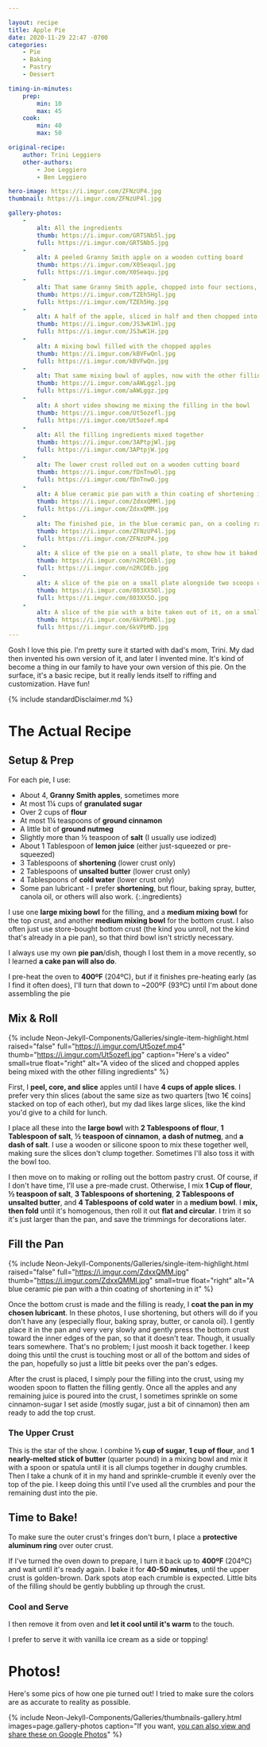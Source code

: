 ```yaml
---

layout: recipe
title: Apple Pie
date: 2020-11-29 22:47 -0700
categories:
    - Pie
    - Baking
    - Pastry
    - Dessert

timing-in-minutes:
    prep:
        min: 10
        max: 45
    cook:
        min: 40
        max: 50

original-recipe:
    author: Trini Leggiero
    other-authors:
        - Joe Leggiero
        - Ben Leggiero

hero-image: https://i.imgur.com/ZFNzUP4.jpg
thumbnail: https://i.imgur.com/ZFNzUP4l.jpg

gallery-photos:
    -
        alt: All the ingredients
        thumb: https://i.imgur.com/GRTSNb5l.jpg
        full: https://i.imgur.com/GRTSNb5.jpg
    -
        alt: A peeled Granny Smith apple on a wooden cutting board
        thumb: https://i.imgur.com/X0Seaqul.jpg
        full: https://i.imgur.com/X0Seaqu.jpg
    -
        alt: That same Granny Smith apple, chopped into four sections, with the core removed
        thumb: https://i.imgur.com/TZEh5Hgl.jpg
        full: https://i.imgur.com/TZEh5Hg.jpg
    -
        alt: A half of the apple, sliced in half and then chopped into thin slices
        thumb: https://i.imgur.com/JS3wK1Hl.jpg
        full: https://i.imgur.com/JS3wK1H.jpg
    -
        alt: A mixing bowl filled with the chopped apples
        thumb: https://i.imgur.com/kBVFwQnl.jpg
        full: https://i.imgur.com/kBVFwQn.jpg
    -
        alt: That same mixing bowl of apples, now with the other filling ingredients sprinkled in
        thumb: https://i.imgur.com/aAWLggzl.jpg
        full: https://i.imgur.com/aAWLggz.jpg
    -
        alt: A short video showing me mixing the filling in the bowl
        thumb: https://i.imgur.com/Ut5ozefl.jpg
        full: https://i.imgur.com/Ut5ozef.mp4
    -
        alt: All the filling ingredients mixed together
        thumb: https://i.imgur.com/3APtpjWl.jpg
        full: https://i.imgur.com/3APtpjW.jpg
    -
        alt: The lower crust rolled out on a wooden cutting board
        thumb: https://i.imgur.com/fDnTnwOl.jpg
        full: https://i.imgur.com/fDnTnwO.jpg
    -
        alt: A blue ceramic pie pan with a thin coating of shortening in it
        thumb: https://i.imgur.com/ZdxxQMMl.jpg
        full: https://i.imgur.com/ZdxxQMM.jpg
    -
        alt: The finished pie, in the blue ceramic pan, on a cooling rack
        thumb: https://i.imgur.com/ZFNzUP4l.jpg
        full: https://i.imgur.com/ZFNzUP4.jpg
    -
        alt: A slice of the pie on a small plate, to show how it baked inside
        thumb: https://i.imgur.com/n2RCDEbl.jpg
        full: https://i.imgur.com/n2RCDEb.jpg
    -
        alt: A slice of the pie on a small plate alongside two scoops of vanilla ice cream
        thumb: https://i.imgur.com/803XX5Ol.jpg
        full: https://i.imgur.com/803XX5O.jpg
    -
        alt: A slice of the pie with a bite taken out of it, on a small plate alongside two scoops of vanilla ice cream
        thumb: https://i.imgur.com/6kVPbMDl.jpg
        full: https://i.imgur.com/6kVPbMD.jpg
---
```




Gosh I love this pie. I'm pretty sure it started with dad's mom, Trini. My dad then invented his own version of it, and later I invented mine. It's kind of become a thing in our family to have your own version of this pie. On the surface, it's a basic recipe, but it really lends itself to riffing and customization. Have fun!



{% include standardDisclaimer.md %}



# The Actual Recipe #

## Setup & Prep ##

For each pie, I use:

- About 4, **Granny Smith apples**, sometimes more
- At most 1¼ cups of **granulated sugar**
- Over 2 cups of **flour**
- At most 1¼ teaspoons of **ground cinnamon**
- A little bit of **ground nutmeg**
- Slightly more than ½ teaspoon of **salt** (I usually use iodized)
- About 1 Tablespoon of **lemon juice** (either just-squeezed or pre-squeezed)
- 3 Tablespoons of **shortening** (lower crust only)
- 2 Tablespoons of **unsalted butter** (lower crust only)
- 4 Tablespoons of **cold water** (lower crust only)
- Some pan lubricant - I prefer **shortening**, but flour, baking spray, butter, canola oil, or others will also work.
{:.ingredients}

I use one **large mixing bowl** for the filling, and a **medium mixing bowl** for the top crust, and another **medium mixing bowl** for the bottom crust. I also often just use store-bought bottom crust (the kind you unroll, not the kind that's already in a pie pan), so that third bowl isn't strictly necessary.

I always use my own **pie pan**/dish, though I lost them in a move recently, so I learned **a cake pan will also do**.

I pre-heat the oven to **400ºF** (204ºC), but if it finishes pre-heating early (as I find it often does), I'll turn that down to ~200ºF (93ºC) until I'm about done assembling the pie



## Mix & Roll ##

{% include Neon-Jekyll-Components/Galleries/single-item-highlight.html
    raised="false"
    full="https://i.imgur.com/Ut5ozef.mp4"
    thumb="https://i.imgur.com/Ut5ozefl.jpg"
    caption="Here's a video"
    small=true
    float="right"
    alt="A video of the sliced and chopped apples being mixed with the other filling ingredients"
%}

First, I **peel, core, and slice** apples until I have **4 cups of apple slices**. I prefer very thin slices (about the same size as two quarters [two 1€ coins] stacked on top of each other), but my dad likes large slices, like the kind you'd give to a child for lunch.

I place all these into the **large bowl** with **2 Tablespoons of flour**, **1 Tablespoon of salt**, **½ teaspoon of cinnamon**, **a dash of nutmeg**, and **a dash of salt**. I use a wooden or silicone spoon to mix these together well, making sure the slices don't clump together. Sometimes I'll also toss it with the bowl too.

I then move on to making or rolling out the bottom pastry crust. Of course, if I don't have time, I'll use a pre-made crust. Otherwise, I mix **1 Cup of flour**, **½ teaspoon of salt**, **3 Tablespoons of shortening**, **2 Tablespoons of unsalted butter**, and **4 Tablespoons of cold water** in a **medium bowl**. I **mix, then fold** until it's homogenous, then roll it out **flat and circular**. I trim it so it's just larger than the pan, and save the trimmings for decorations later.



## Fill the Pan ##

{% include Neon-Jekyll-Components/Galleries/single-item-highlight.html
    raised="false"
    full="https://i.imgur.com/ZdxxQMM.jpg"
    thumb="https://i.imgur.com/ZdxxQMMl.jpg"
    small=true
    float="right"
    alt="A blue ceramic pie pan with a thin coating of shortening in it"
%}

Once the bottom crust is made and the filling is ready, I **coat the pan in my chosen lubricant**. In these photos, I use shortening, but others will do if you don't have any (especially flour, baking spray, butter, or canola oil). I gently place it in the pan and very very slowly and gently press the bottom crust toward the inner edges of the pan, so that it doesn't tear. Though, it usually tears somewhere. That's no problem; I just moosh it back together. I keep doing this until the crust is touching most or all of the bottom and sides of the pan, hopefully so just a little bit peeks over the pan's edges.

After the crust is placed, I simply pour the filling into the crust, using my wooden spoon to flatten the filling gently. Once all the apples and any remaining juice is poured into the crust, I sometimes sprinkle on some cinnamon-sugar I set aside (mostly sugar, just a bit of cinnamon) then am ready to add the top crust.


### The Upper Crust ###

This is the star of the show. I combine **½ cup of sugar**, **1 cup of flour**, and **1 nearly-melted stick of butter** (quarter pound) in a mixing bowl and mix it with a spoon or spatula until it is all clumps together in doughy crumbles. Then I take a chunk of it in my hand and sprinkle-crumble it evenly over the top of the pie. I keep doing this until I've used all the crumbles and pour the remaining dust into the pie.



## Time to Bake! ##

To make sure the outer crust's fringes don't burn, I place a **protective aluminum ring** over outer crust.

If I've turned the oven down to prepare, I turn it back up to **400ºF** (204ºC) and wait until it's ready again. I bake it for **40-50 minutes**, until the upper crust is golden-brown. Dark spots atop each crumble is expected. Little bits of the filling should be gently bubbling up through the crust.


### Cool and Serve ###

I then remove it from oven and **let it cool until it's warm** to the touch.

I prefer to serve it with vanilla ice cream as a side or topping!



# Photos! #

Here's some pics of how one pie turned out! I tried to make sure the colors are as accurate to reality as possible.

{% include Neon-Jekyll-Components/Galleries/thumbnails-gallery.html
    images=page.gallery-photos
    caption="If you want, <a href='https://photos.app.goo.gl/WV4F8Gsd9PSeM1R97' target='_blank' x_>you can also view and share these on Google Photos</a>"
%}
